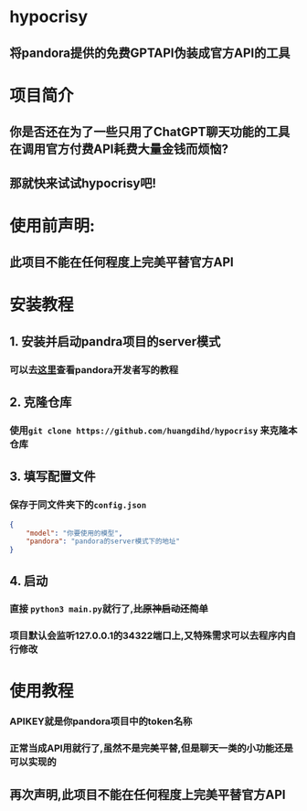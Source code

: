 # hypocrisy
## 将pandora提供的免费GPTAPI伪装成官方API的工具
# 项目简介
## 你是否还在为了一些只用了ChatGPT聊天功能的工具在调用官方付费API耗费大量金钱而烦恼?
## 那就快来试试hypocrisy吧!
# 使用前声明: 
## **此项目不能在任何程度上完美平替官方API**
# 安装教程
## 1. 安装并启动pandra项目的server模式
### 可以去[这里](https://github.com/pengzhile/pandora/blob/master/doc/wiki.md)查看pandora开发者写的教程
## 2. 克隆仓库
### 使用`git clone https://github.com/huangdihd/hypocrisy` 来克隆本仓库
## 3. 填写配置文件
### 保存于同文件夹下的`config.json`
```json
{
    "model": "你要使用的模型",
    "pandora": "pandora的server模式下的地址"
}
```
## 4. 启动
### 直接 `python3 main.py`就行了,~~比原神启动还简单~~
### 项目默认会监听127.0.0.1的34322端口上,又特殊需求可以去程序内自行修改
# 使用教程
### APIKEY就是你pandora项目中的token名称
### 正常当成API用就行了,虽然不是完美平替,但是聊天一类的小功能还是可以实现的
## 再次声明,**此项目不能在任何程度上完美平替官方API**